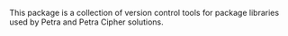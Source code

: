 This package is a collection of version control tools for package libraries used by Petra and Petra Cipher solutions.
